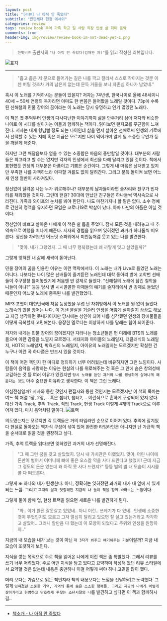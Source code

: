 ```yaml
---  
layout: post  
title: "[리뷰] 나 아직 안 죽었다"  
subtitle: "낀낀세대 헌정 에세이"  
categories: review  
tags: review book 추억 가족 학교 일 사랑 직장 인생 삶 취미 음악  
comments: true  
header-img: img/review/review-book-im-not-dead-yet-1.png
---  
```

  
> `한빛비즈` 출판사의 `"나 아직 안 죽었다(김재완 저)"`를 읽고 작성한 리뷰입니다.  

![표지](https://telegeam.github.io/assets/img/review/review-book-im-not-dead-yet-1.png)  

---

> "좁고 좁은 저 문으로 들어가는 길은 나를 깍고 잘라서 스스로 작아지는 것뿐 이젠 버릴 것조차 거의 남은게 없는데 문득 거울을 보니 자존심 하나가 남았네."

혹시 이 노래를 기억하시는 분들이 있을지? 저자는 74년생, 한국나이로 올해 48세이니 40세 ~ 50세 연령의 독자라면 아마도 한 번쯤은 들어봤을 노래일 것이다. 73p에 수록된 신해철의 민물 장어의 꿈이라는 이 노래는 당시 유명하고 인기 많았던 노래다. 

이 책은 옛 추억부터 인생의 다사다난한 이야기까지 삶을 안주거리 삼아 저자와 비슷한 나이로 이 시대를 살아가는 이들과 함께하는 책이다. 읽다보면 왠지모를 푸근함이 느껴진다. 저자는 내게 형님뻘 정도 되는 나이인데 삶을 먼저 살아온 선배로써 인생의 기로에서 선택할 수 있는 지혜 혹은 지금은 모르지만 나이 먹어가며 알게 될 소중한 무언가 등을 깨닫게 해준다.

하지만 그런 깨달음보다 얻을 수 있는 소중함은 마음의 풍만함일 것이다. 대부분의 사람들은 최고라고 할 수는 없지만 각자의 인생에서 최선을 다해 달리고 있을 것이다. 책에서 표현했듯 인생의 대부분은 아픔이고 기쁨은 순간이다. 그렇게 내 마음은 상처받고 있지만 부족한 나를 자책하느라 아파할 겨를도 없이 달려간다. 그리고 문득 돌이켜 보면 어느새 인생 절반이 사라져있다.

정신없이 달려온 나는 누가 위로해주나? 대부분의 남자들이라면 술자리와 친구가 빈자리를 채워줬을 것이다. 그런데 왠걸? 30대에 만났던 친구들은 하나둘씩 역사속으로 사라진다. 가족과 와이프의 눈치를 봐야 한단다. 나도 마찬가지니 할 말은 없다. 소수 정예로 간신히 명맥을 유지하던 모임은 코로나19로 박살이 났다. 아마 나만의 아픔은 아닐 것이다.

정신없이 바쁘고 살아온 나에게 이 책은 쉴 틈을 주었다. 잠시 모든 것을 내려놓고 내 추억속으로 여행을 떠나게 해준다. 저자의 경험을 읽으며 잊혀졌던 과거가 하나둘씩 떠오른다. 정신을 차려보면 어느덧 쇼파위에서 미친놈처럼 웃고 있는 나를 발견한다. 

> "맞아. 내가 그랬었지. 그 때 너무 행복했는데 왜 까맣게 잊고 살았을까?"

그렇게 잊혀진 내 삶에 새싹이 돋아난다. 

민물 장어의 꿈을 인용한 이유는 이런 맥락에서다. 이 노래는 내가 Live로 들었던 노래는 아니다. 나보다는 나이 많은 선배들이 즐겨듣던 노래인데 대학 동아리 방에 고학번 선배들이 주구장창 틀어놓았기에 처음엔 반 강제로 들었다. "신해철의 노래에 담긴 철학을 니들이 아냐?" 등등 당시 별 시시콜콜한 아재들의 얘기를 술자리에서 반 강제로 들었던 때문인지 어느덧 노래에 중독된 나를 발견했었다. 

MP3 포맷이 대한민국에 처음 등장했을 무렵 난 자취방에서 이 노래를 원 없이 들었다. 노래속의 민물 장어는 나다. 이 거센 물살을 거슬러 인생을 어떻게 살아갈지 상상도 해보고 지금 생각하면 풋내기이지만 당시에는 성인이 되어 나름 심각했던 인생의 장애물들을 어떻게 극복할지 고민해본다. 웅장한 멜로디는 이상하게 나를 달래는 힘이 되어준다.

저자와 내게는 민물 장어의 꿈이겠지만 자라나는 청소년들은 먼 미래에 BTS의 노래를 들으며 이런 감흥을 느낄지 모르겠다. 서태지와 아이들의 노래일지, 더클래식의 노래일지, HOT의 노래일지, 박효신의 노래일지, 아이유의 노래일지는 모르겠지만 확실한 건 누구나 이런 곡 하나쯤은 반드시 있을 것이다. 

이 책이 어떤 책인지 한 마디로 정의하기 너무 어려웠는데 비유하자면 그런 느낌이다. 사람들이 음악을 사랑하는 이유는 현실의 나를 위로해주는 것 혹은 그 안에 숨은 창의성에 교감하는 것 등 여러 이유가 있겠지만 `당시 노래를 듣던 과거의 나를 생생하게 살아나게 해준다는 것`도 아주 중요한 이유라고 생각한다. 이 책은 그런 노래다.

이심전심일까? 저자와 통한 것인지 편집자와 통한 것인지는 모르겠지만 이 책의 목차는 여느 책 처럼 1장, 2장, .. 혹은 챕터1, 챕터2, .. 이런식으로 흔하게 구성되어 있지 않다. 대신 가족 Track, 추억 Track, 직업 Track, 현생 Track 이렇게 4개의 Track으로 이루어져 있다. 마치 음악처럼 말이다.
![트랙](https://telegeam.github.io/assets/img/review/review-book-im-not-dead-yet-2.png)  

의도였는지는 모르지만 각 트랙들은 거의 타임라인 순으로 이어져 있다. 추억에 잠겨있다 현실로 돌아오는 액자식 구성이 섞여 있어 완전한 타임라인은 아니지만 난 가급적 책을 순서대로 읽을 것을 권장하고 싶다.

가족, 추억 트랙을 읽다보면 잊혀었던 과거의 내가 선명해진다. 

> "그 때 그런 꿈을 갖고 살았었지. 당시 내 가치관은 이랬었지. 맞아, 어린 나이에 돈만이 벌어서 어머니께 뼈에 좋은 오스칼 약을 사다 드린다고 했었지! 근데 지금 그 정도의 돈은 있는데 왜 아직 못 사다 드렸지?" 등등 별의 별 내 모습이 시시콜콜 다 떠오른다. 

그렇게 또 하나의 내가 탄생한다. 아니, 정확히는 잊혀졌던 과거의 내가 내 옆에 서 있게 되는 느낌. 그리고 `그때의 삶과 덧칠해진 지금의 나 둘이 책을 함께 바라보는 느낌`이다. 

그렇게 둘이 함께 업, 현생 트랙을 읽으면 새로운 나를 발견하게 된다. 

> "와.. 이거 완전 잘못살고 있었네.. 아니 이런.. 쓰레기가 다 있네.. 인생에 소중한 것이 무엇인지도 모르고 그저 열심히 달리고 있으면 잘 살고 있는거라고 착각하고 살았어.. 그러니 할만큼 다 했는데 이 모양이 되었다고 주위와 인생을 원망하지.."

지금의 내 모습을 내가 보는 것이 아닌 `제 3자가 봐주고 얘기해주는 기분`이랄까? 지금 내 모습이 또렷하게 보인다. 

지식을 쌓는 목적으로 주로 책을 읽어온 나에게 이런 책은 좀 특별했다. 그래서 리뷰를 쓰기 너무 어려웠다. 주로 어떤 지식을 담고 있다고 요약하며 작성해 왔던 리뷰 스타일에서 요약할 것은 없는데 내용은 충만하니 이걸 어떻게 써야 하나 고민을 많이 했다.

머리 보다는 가슴으로 읽는 책인지라 책의 내용보다는 느낌을 전달하려고 노력했다. 그렇게 `잊혀졌던 소중한 기억, 기억의 틈에 숨은 소소한 행복들, 그리고 지금의 나에게 어떻게 살아가라고 현명하고 단호하게 꾸짖는 소년시절의 나`를 발견하고 싶다면 이 책과 함께하시길..

---

* [책소개 - 나 아직 안 죽었다](http://www.yes24.com/Product/Goods/98830231)

